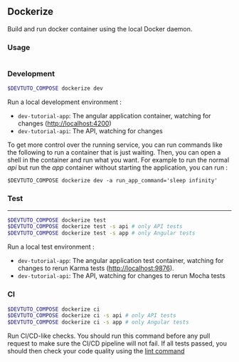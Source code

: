 ## Dockerize

Build and run docker container using the local Docker daemon.

### Usage

```{program-output} /usr/src/bin/compose/compose.py dockerize --help

```

### Development

```bash
$DEVTUTO_COMPOSE dockerize dev
```
Run a local development environment :
* `dev-tutorial-app`: The angular application container, watching for changes (<http://localhost:4200>)
* `dev-tutorial-api`: The API, watching for changes

To get more control over the running service, you can run commands like the following to run a container that is just waiting. Then, you can open a shell in the container and run what you want.
For example to run the normal *api* but run the *app* container without starting the application, you can run :
```
$DEVTUTO_COMPOSE dockerize dev -a run_app_command='sleep infinity'
```

### Test

---
```bash
$DEVTUTO_COMPOSE dockerize test
$DEVTUTO_COMPOSE dockerize test -s api # only API tests
$DEVTUTO_COMPOSE dockerize test -s app # only Angular tests
```
Run a local test environment :
* `dev-tutorial-app`: The angular application test container, watching for changes to rerun Karma tests (<http://localhost:9876>).
* `dev-tutorial-api`: The API, watching for changes to rerun Mocha tests

### CI

```bash
$DEVTUTO_COMPOSE dockerize ci
$DEVTUTO_COMPOSE dockerize ci -s api # only API tests
$DEVTUTO_COMPOSE dockerize ci -s app # only Angular tests
```
Run CI/CD-like checks. You should run this command before any pull request to make sure the CI/CD pipeline will not fail.
If all tests passed, you should then check your code quality using  the [lint command](./lint)
